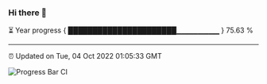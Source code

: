 ### Hi there 👋

⏳ Year progress { ██████████████████████▁▁▁▁▁▁▁▁ } 75.63 %

---

⏰ Updated on Tue, 04 Oct 2022 01:05:33 GMT

![Progress Bar CI](https://github.com/Shyam-Makwana/GitHub-Actions-Demo/workflows/Progress%20Bar%20CI/badge.svg)
